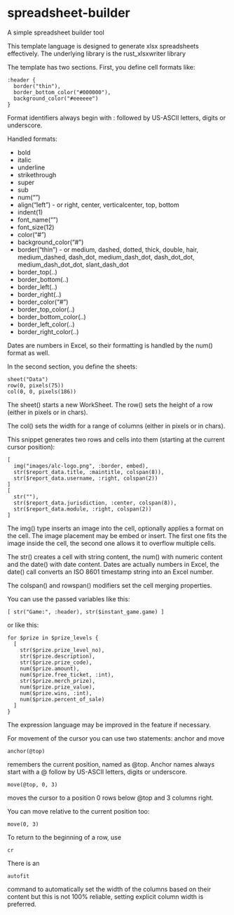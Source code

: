 # spreadsheet-builder
A simple spreadsheet builder tool

This template language is designed to generate xlsx spreadsheets effectively. 
The underlying library is the rust_xlsxwriter library 

The template has two sections. First, you define cell formats like:

```
:header {
  border("thin"),
  border_bottom_color("#000000"),
  background_color("#eeeeee")
}  
```

Format identifiers always begin with : followed by US-ASCII letters, digits or underscore.

Handled formats:

- bold
- italic
- underline
- strikethrough
- super
- sub
- num(“<format>”) 
- align(“left”) - or right, center, verticalcenter, top, bottom
- indent(1)
- font\_name(“<name>”)
- font\_size(12)
- color(“#<hexa>”)
- background\_color(“#<hexa>”)
- border(“thin”)   - or medium, dashed, dotted, thick, double, hair, medium\_dashed, dash\_dot, medium\_dash\_dot, dash\_dot\_dot, medium\_dash\_dot\_dot, slant\_dash\_dot
- border\_top(..)
- border\_bottom(..)
- border\_left(..)
- border\_right(..)
- border\_color(“#<hexa>”)
- border\_top\_color(..)
- border\_bottom\_color(..)
- border\_left\_color(..)
- border\_right\_color(..)

Dates are numbers in Excel, so their formatting is handled by the num() format as well.

In the second section, you define the sheets:

```
sheet("Data")
row(0, pixels(75))
col(0, 0, pixels(186))
```

The sheet() starts a new WorkSheet. The row() sets the height of a row (either in pixels or in chars).

The col() sets the width for a range of columns (either in pixels or in chars).

This snippet generates two rows and cells into them (starting at the current cursor position):


```
[ 
  img("images/alc-logo.png", :border, embed), 
  str($report_data.title, :maintitle, colspan(8)), 
  str($report_data.username, :right, colspan(2)) 
]
[ 
  str(""), 
  str($report_data.jurisdiction, :center, colspan(8)), 
  str($report_data.module, :right, colspan(2)) 
]
```

The img() type inserts an image into the cell, optionally applies a format on the cell. The image placement may be embed or insert. The first one fits the image inside the cell, the second one allows it to overflow multiple cells.

The str() creates a cell with string content, the num() with numeric content and the date() with date content. Dates are actually numbers in Excel, the date() call converts an ISO 8601 timestamp string into an Excel number.

The colspan() and rowspan() modifiers set the cell merging properties.

You can use the passed variables like this:

```
[ str("Game:", :header), str($instant_game.game) ]
```

or like this:

```
for $prize in $prize_levels {
  [
    str($prize.prize_level_no),
    str($prize.description),
    str($prize.prize_code),
    num($prize.amount),
    num($prize.free_ticket, :int),
    str($prize.merch_prize),
    num($prize.prize_value),
    num($prize.wins, :int),
    num($prize.percent_of_sale)
  ]
}
```

The expression language may be improved in the feature if necessary.

For movement of the cursor you can use two statements: anchor and move

```
anchor(@top)
```

remembers the current position, named as @top. Anchor names always start with a @ follow by US-ASCII letters, digits or underscore.


```
move(@top, 0, 3)
```

moves the cursor to a position 0 rows below @top and 3 columns right.

You can move relative to the current position too:


```
move(0, 3)
```

To return to the beginning of a row, use

```
cr
```

There is an 

```
autofit
```

command to automatically set the width of the columns based on their content but this is not 100% reliable, setting explicit column width is preferred.


